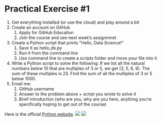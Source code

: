 # Practical Exercise #1

1. Get everything installed (or use the cloud) and play around a bit
2. Create an account on GitHub
    1. Apply for GitHub Education
    2. Join the course and see next week’s assignmnet
3. Create a Python script that prints "Hello, Data Science!"
    1. Save it as hello_ds.py
    2. Run it from the command line
    3. Use command line to create a scripts folder and move your file into it
4. Write a Python script to solve the following:
If we list all the natural numbers below 10 that are multiples of 3 or 5, we get (3, 5, 6, 9). The sum of these multiples is 23. Find the sum of all the multiples of 3 or 5 below 1000.
5. Email me:
    1. GitHub username
    2. Answer to the problem above + script you wrote to solve it
    3. Brief introduction (who are you, why are you here, anything you’re specifically hoping to get out of the course)

Here is the official [Python website](https://www.python.org).
![](media/download_package.png)
![](media/spongebob.png)